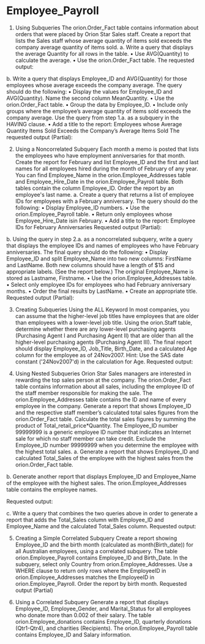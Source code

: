 # Employee_Payroll

1.   Using Subqueries
The orion.Order_Fact table contains information about orders that were placed by Orion Star Sales staff. Create a report that lists the Sales staff whose average quantity of items sold exceeds the company average quantity of items sold.
a.   Write a query that displays the average Quantity for all rows in the table.
•	Use AVG(Quantity) to calculate the average.
•	Use the orion.Order_Fact table.
The requested output:
 
b.   Write a query that displays Employee_ID and AVG(Quantity) for those employees whose average exceeds the company average. The query should do the following:
•	Display the values for Employee_ID and AVG(Quantity). Name the second column MeanQuantity.
•	Use the orion.Order_Fact table.
•	Group the data by Employee_ID.
•	Include only groups where the employee’s average quantity of items sold exceeds the company average. Use the query from step 1.a. as a subquery in the HAVING clause.
•	Add a title to the report: Employees whose Average Quantity Items Sold Exceeds the Company’s Average Items Sold
The requested output (Partial):
 
2.   Using a Noncorrelated Subquery
Each month a memo is posted that lists the employees who have employment anniversaries for that month. Create the report for February and list Employee_ID and the first and last names for all employees hired during the month of February of any year.
You can find Employee_Name in the orion.Employee_Addresses table and Employee_Hire_Date in the orion.Employee_Payroll table. Both tables contain the column Employee_ID. Order the report by an employee's last name.
a.   Create a query that returns a list of employee IDs for employees with a February anniversary. The query should do the following:
•	Display Employee_ID numbers.
•	Use the orion.Employee_Payroll table.
•	Return only employees whose Employee_Hire_Date isin February.
•	Add a title to the report:  Employee IDs for February Anniversaries
Requested output (Partial):
 
b.   Using the query in step 2.a. as a noncorrelated subquery, write a query that displays the employee IDs and names of employees who have February anniversaries. The final query should do the following:
•	Display Employee_ID and split Employee_Name into two new columns: FirstName and LastName. Both new columns should have a length of $15 and appropriate labels. (See the report below.) The original Employee_Name is stored as Lastname, Firstname.
•	Use the orion.Employee_Addresses table.
•	Select only employee IDs for employees who had February anniversary months.
•	Order the final results by LastName.
•	 Create an appropriate title.
Requested output (Partial):
 
3.   Creating Subqueries Using the ALL Keyword
In most companies, you can assume that the higher-level job titles have employees that are older than employees with a lower-level job title. Using the orion.Staff table, determine whether there are any lower-level purchasing agents (Purchasing Agent I and Purchasing Agent II) that are older than all the higher-level purchasing agents (Purchasing Agent III). The final report should display Employee_ID, Job_Title, Birth_Date, and a calculated Age column for the employee as of 24Nov2007.
Hint:	Use the SAS date constant ('24Nov2007'd) in the calculation for Age. 
Requested output:
 
4.    Using Nested Subqueries
Orion Star Sales managers are interested in rewarding the top sales person at the company. The orion.Order_Fact table contains information about all sales, including the employee ID of the staff member responsible for making the sale. The orion.Employee_Addresses table contains the ID and name of every employee in the company.
Generate a report that shows Employee_ID and the respective staff member’s calculated total sales figures from the orion.Order_Fact table. Calculate the total sales figures by summing the product of Total_retail_price*Quantity. The Employee_ID number 99999999 is a generic employee ID number that indicates an Internet sale for which no staff member can take credit. Exclude the Employee_ID number 99999999 when you determine the employee with the highest total sales.
a.   Generate a report that shows Employee_ID and calculated Total_Sales of the employee with the highest sales from the orion.Order_Fact table.
 
b.   Generate another report that displays Employee_ID and Employee_Name of the employee with the highest sales. The orion.Employee_Addresses table contains the employee names.

Requested output:
 
c.   Write a query that combines the two queries above in order to generate a report that adds the Total_Sales column with Employee_ID and Employee_Name and the calculated Total_Sales column.
Requested output:
 
5.   Creating a Simple Correlated Subquery
Create a report showing Employee_ID and the birth month (calculated as month(Birth_date)) for all Australian employees, using a correlated subquery.
The table orion.Employee_Payroll contains Employee_ID and Birth_Date.
In the subquery, select only Country from orion.Employee_Addresses. Use a WHERE clause to return only rows where the EmployeeID in orion.Employee_Addresses matches the EmployeeID in orion.Employee_Payroll.
Order the report by birth month.
Requested output (Partial)
 
6.   Using a Correlated Subquery
Generate a report that displays Employee_ID, Employee_Gender, and Marital_Status for all employees who donate more than 0.002 of their salary. The table orion.Employee_donations contains Employee_ID, quarterly donations (Qtr1-Qtr4), and charities (Recipients). The orion.Employee_Payroll table contains Employee_ID and Salary information.



